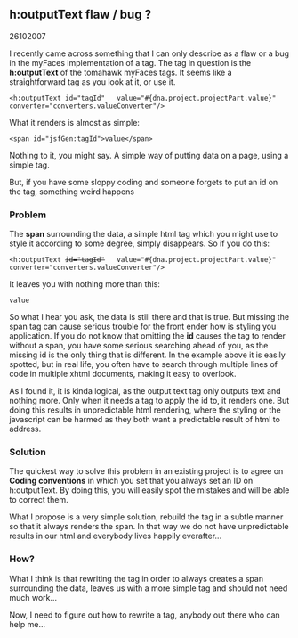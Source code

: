 <article><h2>h:outputText flaw / bug ?</h2><time><span class="day">26</span><span class="month">10</span><span class="year">2007</span></time><p>I recently came across something that I can only describe as a flaw or a bug in the myFaces implementation of a tag. The tag in question is the <strong>h:outputText</strong> of the tomahawk myFaces tags. It seems like a straightforward tag as you look at it, or use it.</p><pre><code>&#60;h:outputText id="tagId"	value="#{dna.project.projectPart.value}"	converter="converters.valueConverter"/&#62;</code></pre><p>What it renders is almost as simple:</p><pre><code>&#60;span id="jsfGen:tagId"&#62;value&#60;/span&#62;</code></pre><p>Nothing to it, you might say. A simple way of putting data on a page, using a simple tag.</p><p>But, if you have some sloppy coding and someone forgets to put an id on the tag, something weird happens</p><!--more--><h3>Problem</h3><p>The <strong>span</strong> surrounding the data, a simple html tag which you might use to style it according to some degree, simply disappears. So if you do this:</p><pre><code>&#60;h:outputText <span style="	text-decoration: line-through;">id="tagId"</span>	value="#{dna.project.projectPart.value}"	converter="converters.valueConverter"/&#62;</code></pre><p>It leaves you with nothing more than this:</p><pre><code>value</code></pre><p>So what I hear you ask, the data is still there and that is true. But missing the span tag can cause serious trouble for the front ender how is styling you application. If you do not know that omitting the <strong>id</strong> causes the tag to render without a span, you have some serious searching ahead of you, as the missing id is the only thing that is different. In the example above it is easily spotted, but in real life, you often have to search through multiple lines of code in multiple xhtml documents, making it easy to overlook.</p><p>As I found it, it is kinda logical, as the output text tag only outputs text and nothing more. Only when it needs a tag to apply the id to, it renders one. But doing this results in unpredictable html rendering, where the styling or the javascript can be harmed as they both want a predictable result of html to address.</p><h3>Solution</h3><p>The quickest way to solve this problem in an existing project is to agree on <strong>Coding conventions</strong> in which you set that you always set an ID on h:outputText. By doing this, you will easily spot the mistakes and will be able to correct them.</p><p>What I propose is a very simple solution, rebuild the tag in a subtle manner so that it always renders the span. In that way we do not have unpredictable results in our html and everybody lives happily everafter...</p><h3>How?</h3><p>What I think is that rewriting the tag in order to always creates a span surrounding the data, leaves us with a more simple tag and should not need much work...</p><p>Now, I need to figure out how to rewrite a tag, anybody out there who can help me...</p></article>